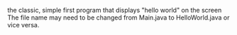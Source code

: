 the classic, simple first program that displays "hello world" on the screen
The file name may need to be changed from Main.java to HelloWorld.java or vice versa. 

